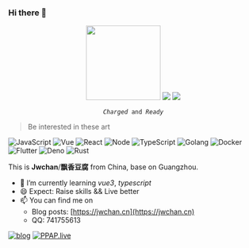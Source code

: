 ### Hi there 👋

<p align="center">
    <!--<img align="left" src="https://github-readme-stats.vercel.app/api/top-langs/?username=jwchan1996&hide=html&layout=compact" />-->
    <img src="https://s3.ax1x.com/2020/12/17/r809yV.gif" style="width: 150px" />
    <img src="https://s3.ax1x.com/2020/12/17/r80JfA.gif" />
    <img src="https://s3.ax1x.com/2020/12/17/r80GYd.gif" />
</p>

<p align="center">
  <code><i>Charged</i> and <i>Ready</i></code>
</p>

> Be interested in these art

![JavaScript](https://img.shields.io/badge/-JavaScript-F2AA24?style=flat-square&logo=JavaScript&logoColor=000)
![Vue](https://img.shields.io/badge/-Vue-4FC08D?style=flat-square&logo=Vue.js&logoColor=fff)
![React](https://img.shields.io/badge/-React-61DAFB?style=flat-square&logo=React&logoColor=000)
![Node](https://img.shields.io/badge/-Node-333?style=flat-square&logo=Node.js&logoColor=#689F63)
![TypeScript](https://img.shields.io/badge/-TypeScript-007ACC?style=flat-square&logo=TypeScript&logoColor=fff)
![Golang](https://img.shields.io/badge/-Golang-69D7E4?style=flat-square&logo=Go&logoColor=fff)
![Docker](https://img.shields.io/badge/-Docker-2496ED?style=flat-square&logo=Docker&logoColor=fff)
![Flutter](https://img.shields.io/badge/-Flutter-4577ff?style=flat-square&logo=Flutter&logoColor=fff)
![Deno](https://img.shields.io/badge/-Deno-2F363D?style=flat-square&logo=Deno&logoColor=fff)
![Rust](https://img.shields.io/badge/-Rust-D14836?style=flat-square&logo=Rust&logoColor=333)

This is **Jwchan**/**飘香豆腐** from China, base on Guangzhou.

- 🌱 I’m currently learning *vue3*, *typescript*
- 😄 Expect: Raise skills && Live better
- 📫 You can find me on 
  - Blog posts: [https://jwchan.cn](https://jwchan.cn)
  - QQ: 741755613

[![blog](https://github-readme-stats.vercel.app/api/pin/?username=jwchan1996&repo=blog)](https://github.com/jwchan1996/blog)
[![PPAP.live](https://github-readme-stats.vercel.app/api/pin/?username=ppap6&repo=PPAP.live)](https://github.com/ppap6/PPAP.live)